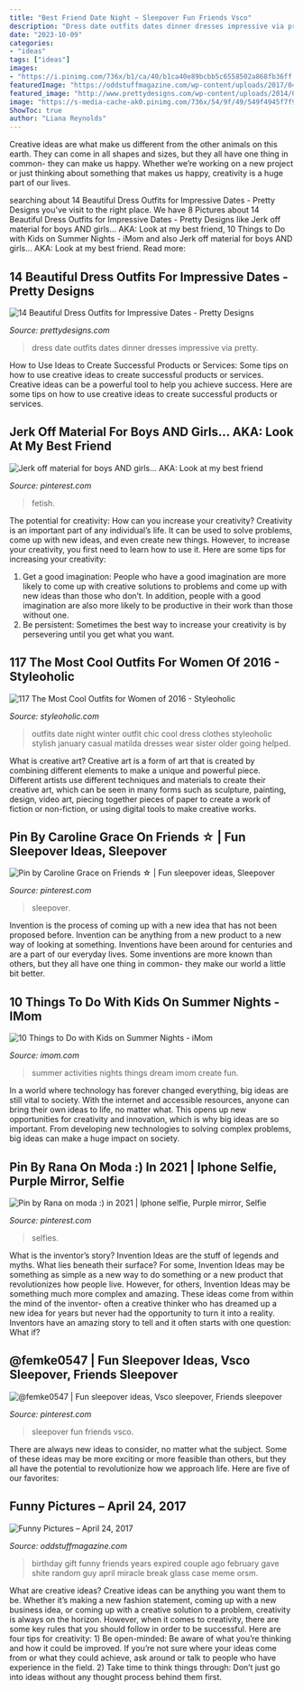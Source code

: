```yaml
---
title: "Best Friend Date Night ~ Sleepover Fun Friends Vsco"
description: "Dress date outfits dates dinner dresses impressive via pretty"
date: "2023-10-09"
categories:
- "ideas"
tags: ["ideas"]
images:
- "https://i.pinimg.com/736x/b1/ca/40/b1ca40e89bcbb5c6558502a868fb36ff.jpg"
featuredImage: "https://oddstuffmagazine.com/wp-content/uploads/2017/04/in-case-of-miracle-break-glass-650x880.jpg"
featured_image: "http://www.prettydesigns.com/wp-content/uploads/2014/07/Black-Dress-for-Date.jpg"
image: "https://s-media-cache-ak0.pinimg.com/736x/54/9f/49/549f4945f7f93e4a5077548d993da34c--my-best-friend-best-friends.jpg"
ShowToc: true
author: "Liana Reynolds"
---
```



Creative ideas are what make us different from the other animals on this earth. They can come in all shapes and sizes, but they all have one thing in common- they can make us happy. Whether we’re working on a new project or just thinking about something that makes us happy, creativity is a huge part of our lives.

	

		
searching about 14 Beautiful Dress Outfits for Impressive Dates - Pretty Designs you've visit to the right place. We have 8 Pictures about 14 Beautiful Dress Outfits for Impressive Dates - Pretty Designs like Jerk off material for boys AND girls... AKA: Look at my best friend, 10 Things to Do with Kids on Summer Nights - iMom and also Jerk off material for boys AND girls... AKA: Look at my best friend. Read more:
		
    
## 14 Beautiful Dress Outfits For Impressive Dates - Pretty Designs

<img loading=lazy src="http://www.prettydesigns.com/wp-content/uploads/2014/07/Black-Dress-for-Date.jpg" onerror="this.onerror=null;this.src='https://tse4.mm.bing.net/th?id=OIP.sxuoxvBw-kSu6djJA911CQHaK2&amp;pid=15.1';" alt="14 Beautiful Dress Outfits for Impressive Dates - Pretty Designs">

_Source: prettydesigns.com_

>dress date outfits dates dinner dresses impressive via pretty. 

	

How to Use Ideas to Create Successful Products or Services: Some tips on how to use creative ideas to create successful products or services.
Creative ideas can be a powerful tool to help you achieve success. Here are some tips on how to use creative ideas to create successful products or services.

    
## Jerk Off Material For Boys AND Girls... AKA: Look At My Best Friend

<img loading=lazy src="https://s-media-cache-ak0.pinimg.com/736x/54/9f/49/549f4945f7f93e4a5077548d993da34c--my-best-friend-best-friends.jpg" onerror="this.onerror=null;this.src='https://tse4.mm.bing.net/th?id=OIP.EqTU097AkwzdHC4Wq3P7mwHaLH&amp;pid=15.1';" alt="Jerk off material for boys AND girls... AKA: Look at my best friend">

_Source: pinterest.com_

>fetish. 

	

The potential for creativity: How can you increase your creativity?
Creativity is an important part of any individual’s life. It can be used to solve problems, come up with new ideas, and even create new things. However, to increase your creativity, you first need to learn how to use it. Here are some tips for increasing your creativity: 
1. Get a good imagination: People who have a good imagination are more likely to come up with creative solutions to problems and come up with new ideas than those who don’t. In addition, people with a good imagination are also more likely to be productive in their work than those without one. 
2. Be persistent: Sometimes the best way to increase your creativity is by persevering until you get what you want.

    
## 117 The Most Cool Outfits For Women Of 2016 - Styleoholic

<img loading=lazy src="https://i.styleoholic.com/2017/01/best-date-outfit-2016.jpg" onerror="this.onerror=null;this.src='https://tse1.mm.bing.net/th?id=OIP.bnVoZSvOeKBpxsy1oFCN5gHaLI&amp;pid=15.1';" alt="117 The Most Cool Outfits for Women of 2016 - Styleoholic">

_Source: styleoholic.com_

>outfits date night winter outfit chic cool dress clothes styleoholic stylish january casual matilda dresses wear sister older going helped. 

	

What is creative art?
Creative art is a form of art that is created by combining different elements to make a unique and powerful piece. Different artists use different techniques and materials to create their creative art, which can be seen in many forms such as sculpture, painting, design, video art, piecing together pieces of paper to create a work of fiction or non-fiction, or using digital tools to make creative works.

    
## Pin By Caroline Grace On Friends ☆ | Fun Sleepover Ideas, Sleepover

<img loading=lazy src="https://i.pinimg.com/736x/b1/ca/40/b1ca40e89bcbb5c6558502a868fb36ff.jpg" onerror="this.onerror=null;this.src='https://tse3.mm.bing.net/th?id=OIP.UPv1q-j7NgA-fQiX8EUzLAHaJ4&amp;pid=15.1';" alt="Pin by Caroline Grace on Friends ☆ | Fun sleepover ideas, Sleepover">

_Source: pinterest.com_

>sleepover. 

	

Invention is the process of coming up with a new idea that has not been proposed before. Invention can be anything from a new product to a new way of looking at something. Inventions have been around for centuries and are a part of our everyday lives. Some inventions are more known than others, but they all have one thing in common- they make our world a little bit better.

    
## 10 Things To Do With Kids On Summer Nights - IMom

<img loading=lazy src="http://www.imom.com/wp-content/uploads/2018/07/07-06-18-summer-activities.jpg" onerror="this.onerror=null;this.src='https://tse1.mm.bing.net/th?id=OIP.Pxr7L7gCjEIaIDnFtWb9TwHaDt&amp;pid=15.1';" alt="10 Things to Do with Kids on Summer Nights - iMom">

_Source: imom.com_

>summer activities nights things dream imom create fun. 

	

In a world where technology has forever changed everything, big ideas are still vital to society. With the internet and accessible resources, anyone can bring their own ideas to life, no matter what. This opens up new opportunities for creativity and innovation, which is why big ideas are so important. From developing new technologies to solving complex problems, big ideas can make a huge impact on society.

    
## Pin By Rana On Moda :) In 2021 | Iphone Selfie, Purple Mirror, Selfie

<img loading=lazy src="https://i.pinimg.com/736x/7e/90/a1/7e90a104a326bda3053e71cd1ff79dc8.jpg" onerror="this.onerror=null;this.src='https://tse3.mm.bing.net/th?id=OIP.vvtnXg_jIwK5SPos0XysYgHaN9&amp;pid=15.1';" alt="Pin by Rana on moda :) in 2021 | Iphone selfie, Purple mirror, Selfie">

_Source: pinterest.com_

>selfies. 

	

What is the inventor’s story?
Invention Ideas are the stuff of legends and myths. What lies beneath their surface? For some, Invention Ideas may be something as simple as a new way to do something or a new product that revolutionizes how people live. However, for others, Invention Ideas may be something much more complex and amazing. These ideas come from within the mind of the inventor- often a creative thinker who has dreamed up a new idea for years but never had the opportunity to turn it into a reality. Inventors have an amazing story to tell and it often starts with one question: What if?

    
## @femke0547 | Fun Sleepover Ideas, Vsco Sleepover, Friends Sleepover

<img loading=lazy src="https://i.pinimg.com/736x/13/d1/30/13d130c7b10148ae4a41e42e066cfe46.jpg" onerror="this.onerror=null;this.src='https://tse1.mm.bing.net/th?id=OIP.qfxZaeuk9z97SJ1oITBD6AHaJu&amp;pid=15.1';" alt="@femke0547 | Fun sleepover ideas, Vsco sleepover, Friends sleepover">

_Source: pinterest.com_

>sleepover fun friends vsco. 

	

There are always new ideas to consider, no matter what the subject. Some of these ideas may be more exciting or more feasible than others, but they all have the potential to revolutionize how we approach life. Here are five of our favorites: 

    
## Funny Pictures – April 24, 2017

<img loading=lazy src="https://oddstuffmagazine.com/wp-content/uploads/2017/04/in-case-of-miracle-break-glass-650x880.jpg" onerror="this.onerror=null;this.src='https://tse3.mm.bing.net/th?id=OIP.XldO1j8gdpznl67Rz1QfmwHaKB&amp;pid=15.1';" alt="Funny Pictures – April 24, 2017">

_Source: oddstuffmagazine.com_

>birthday gift funny friends years expired couple ago february gave shite random guy april miracle break glass case meme orsm. 

	

What are creative ideas?
Creative ideas can be anything you want them to be. Whether it’s making a new fashion statement, coming up with a new business idea, or coming up with a creative solution to a problem, creativity is always on the horizon. However, when it comes to creativity, there are some key rules that you should follow in order to be successful. Here are four tips for creativity: 1) Be open-minded: Be aware of what you’re thinking and how it could be improved. If you’re not sure where your ideas come from or what they could achieve, ask around or talk to people who have experience in the field. 2) Take time to think things through: Don’t just go into ideas without any thought process behind them first.

